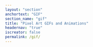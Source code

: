 ```yaml
---
layout: "section"
anchortext: "GIF"
section_name: "gif"
title: "Pixel Art GIFs and Animations"
headernav: "true"
iscreator: false
permalink: /gif/
---
```


